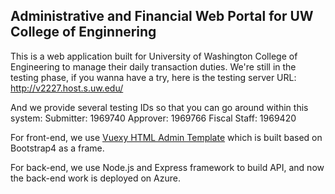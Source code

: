 ## Administrative and Financial Web Portal for UW College of Enginnering

This is a web application built for University of Washington College of Engineering to manage their daily transaction duties. We're still in the testing phase, if you wanna have a try, here is the testing server URL: http://v2227.host.s.uw.edu/

And we provide several testing IDs so that you can go around within this system:
Submitter:      1969740
Approver:       1969766
Fiscal Staff:   1969420


For front-end, we use [Vuexy HTML Admin Template](https://pixinvent.com/demo/vuexy-html-bootstrap-admin-template/documentation) which is built based on Bootstrap4 as a frame.

For back-end, we use Node.js and Express framework to build API, and now the back-end work is deployed on Azure.
